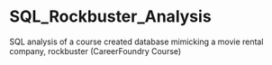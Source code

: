 # SQL_Rockbuster_Analysis
SQL analysis of a course created database mimicking a movie rental company, rockbuster (CareerFoundry Course)
